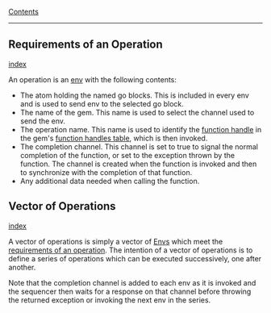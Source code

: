 [Contents](../../Topic%20Indexes/Contents.md)

---

## Requirements of an Operation
[index](../../Topic%20Indexes/Requirements%20of%20an%20Operation.md)

An operation is an [env](../../Topic%20Indexes/Env.md) with the following contents:

- The atom holding the named go blocks. This is included in every env and is used to send env to the selected go block.
- The name of the gem. This name is used to select the channel used to send the env.
- The operation name. This name is used to identify the [function handle](../../Topic%20Indexes/Function%20Handles.md) in the gem's [function handles table](../../Topic%20Indexes/Function%20Handles%20Table.md), which is then invoked.
- The completion channel. This channel is set to true to signal the normal completion of the function, or set to the exception thrown by the function. The channel is created when the function is invoked and then to synchronize with the completion of that function.
- Any additional data needed when calling the function.

## Vector of Operations
[index](../../Topic%20Indexes/Vector%20of%20Operations.md)

A vector of operations is simply a vector of [Envs](../../Topic%20Indexes/Env.md) which meet the [requirements of an operation](../../Topic%20Indexes/Requirements%20of%20an%20Operation.md). The intention of a vector of operations is to define a series of operations which can be executed successively, one after another.

Note that the completion channel is added to each env as it is invoked and the sequencer then waits for a response on that channel before throwing the returned exception or invoking the next env in the series.
